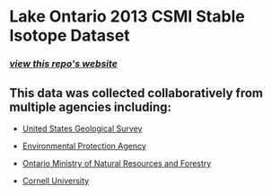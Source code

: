 # Lake Ontario 2013 CSMI Stable Isotope Dataset
### *[view this repo's website](https://kaydennasworthy.github.io/ON_Zoop_StableIsotopes/)*


## This data was collected collaboratively from multiple agencies including:
* [United States Geological Survey](https://www.usgs.gov/)

* [Environmental Protection Agency](https://www.epa.gov/)

* [Ontario Ministry of Natural Resources and Forestry](https://www.ontario.ca/page/ministry-natural-resources-and-forestry)

* [Cornell University](https://cals.cornell.edu/biological-field-station-shackelton-point)
